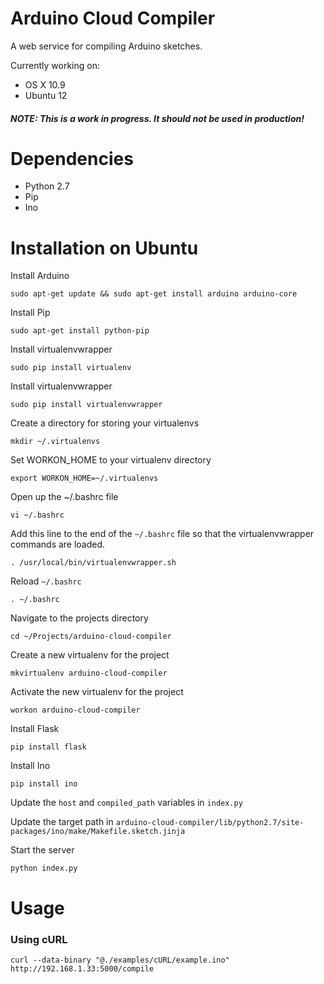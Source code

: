 Arduino Cloud Compiler
======================

A web service for compiling Arduino sketches.

Currently working on:
* OS X 10.9
* Ubuntu 12

##### NOTE: This is a work in progress. It should not be used in production!

Dependencies
======================
* Python 2.7
* Pip
* Ino

Installation on Ubuntu
======================
Install Arduino

```
sudo apt-get update && sudo apt-get install arduino arduino-core
```

Install Pip

```
sudo apt-get install python-pip
```

Install virtualenvwrapper

```
sudo pip install virtualenv
```

Install virtualenvwrapper

```
sudo pip install virtualenvwrapper
```

Create a directory for storing your virtualenvs

```
mkdir ~/.virtualenvs
```

Set WORKON_HOME to your virtualenv directory

```
export WORKON_HOME=~/.virtualenvs
```

Open up the ~/.bashrc file

```
vi ~/.bashrc
```

Add this line to the end of the `~/.bashrc` file so that the virtualenvwrapper commands are loaded.

```
. /usr/local/bin/virtualenvwrapper.sh
```

Reload `~/.bashrc`

```
. ~/.bashrc
```

Navigate to the projects directory

```
cd ~/Projects/arduino-cloud-compiler
```

Create a new virtualenv for the project

```
mkvirtualenv arduino-cloud-compiler
```

Activate the new virtualenv for the project

```
workon arduino-cloud-compiler
```

Install Flask

```
pip install flask
```

Install Ino

```
pip install ino
```

Update the `host` and `compiled_path` variables in `index.py`

Update the target path in `arduino-cloud-compiler/lib/python2.7/site-packages/ino/make/Makefile.sketch.jinja`

Start the server

```
python index.py
```

Usage
======================

### Using cURL
```
curl --data-binary "@./examples/cURL/example.ino" http://192.168.1.33:5000/compile
```
